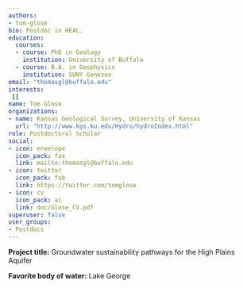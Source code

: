 ```yaml
---
authors:
- tom-glose
bio: Postdoc in HEAL.
education:
  courses:
  - course: PhD in Geology
    institution: University of Buffalo
  - course: B.A. in Geophysics
    institution: SUNY Geneseo
email: "thomasgl@buffalo.edu"
interests:
 []
name: Tom Glose
organizations:
- name: Kansas Geological Survey, University of Kansas
  url: "http://www.kgs.ku.edu/Hydro/hydroIndex.html"
role: Postdoctoral Scholar
social:
- icon: envelope
  icon_pack: fas
  link: mailto:thomasgl@buffalo.edu
- icon: twitter
  icon_pack: fab
  link: https://twitter.com/tomglose
- icon: cv
  icon_pack: ai
  link: doc/Glose_CV.pdf
superuser: false
user_groups:
- Postdocs
---
```

**Project title:** Groundwater sustainability pathways for the High Plains Aquifer

**Favorite body of water:** Lake George
